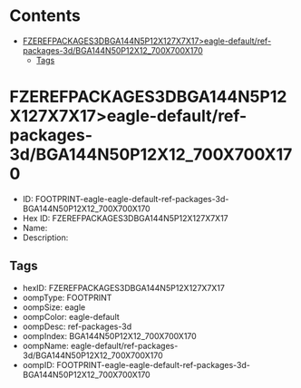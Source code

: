 



Contents
========

* [FZEREFPACKAGES3DBGA144N5P12X127X7X17>eagle-default/ref-packages-3d/BGA144N50P12X12_700X700X170](#fzerefpackages3dbga144n5p12x127x7x17eagle-defaultref-packages-3dbga144n50p12x12_700x700x170)
	* [Tags](#tags)

# FZEREFPACKAGES3DBGA144N5P12X127X7X17>eagle-default/ref-packages-3d/BGA144N50P12X12_700X700X170

- ID: FOOTPRINT-eagle-eagle-default-ref-packages-3d-BGA144N50P12X12_700X700X170
- Hex ID: FZEREFPACKAGES3DBGA144N5P12X127X7X17
- Name: 
- Description: 

## Tags

- hexID: FZEREFPACKAGES3DBGA144N5P12X127X7X17
- oompType: FOOTPRINT
- oompSize: eagle
- oompColor: eagle-default
- oompDesc: ref-packages-3d
- oompIndex: BGA144N50P12X12_700X700X170
- oompName: eagle-default/ref-packages-3d/BGA144N50P12X12_700X700X170
- oompID: FOOTPRINT-eagle-eagle-default-ref-packages-3d-BGA144N50P12X12_700X700X170
